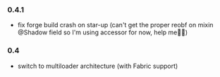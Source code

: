 ### 0.4.1
- fix forge build crash on star-up (can't get the proper reobf on mixin @Shadow field so I'm using accessor for now, help me😮‍💨)
### 0.4
- switch to multiloader architecture (with Fabric support)
